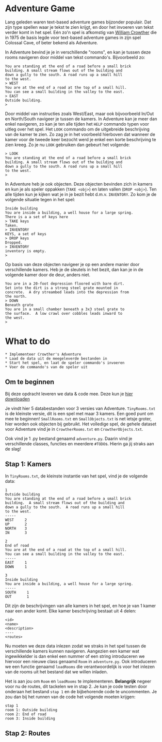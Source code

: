 # Adventure Game
Lang geleden waren text-based adventure games bijzonder populair. Dat zijn type spellen waar je tekst te zien krijgt, en door het invoeren van tekst verder komt in het spel. Eén zo'n spel is afkomstig van [William Crowther](https://en.wikipedia.org/wiki/William_Crowther_(programmer)) die in 1975 de basis legde voor text-based adventure games in zijn spel Colossal Cave, of beter bekend als Adventure.

In Adventure bevind je je in verschillende "rooms", en kan je tussen deze rooms navigeren door middel van tekst commando's. Bijvoorbeeld zo:

    You are standing at the end of a road before a small brick
    building. A small stream flows out of the building and
    down a gully to the south. A road runs up a small hill
    to the west.
    > WEST
    You are at the end of a road at the top of a small hill.
    You can see a small building in the valley to the east.
    > EAST
    Outside building.
    >

Door middel van instructies zoals West/East, maar ook bijvoorbeeld In/Out en North/South navigeer je tussen de kamers. In Adventure kan je meer dan enkel navigeren, zo kan je ten alle tijden het `HELP` commando typen voor uitleg over het spel. Het `LOOK` commando om de uitgebreide beschrijving van de kamer te zien. Zo zag je in het voorbeeld hierboven dat wanneer de kamer voor de tweede keer bezocht werd je enkel een korte beschrijving te zien kreeg. Zo je nu `LOOK` gebruiken dan gebeurt het volgende:


    > LOOK
    You are standing at the end of a road before a small brick
    building. A small stream flows out of the building and
    down a gully to the south. A road runs up a small hill
    to the west.
    >

In Adventure heb je ook objecten. Deze objecten bevinden zich in kamers en kun je als speler oppakken (`TAKE <obj>`) en laten vallen (`DROP <obj>`). Ten alle tijden kun je kijken wat je in je bezit hebt d.m.v. `INVENTORY`. Zo kom je de volgende situatie tegen in het spel:

    Inside building
    You are inside a building, a well house for a large spring.
    There is a a set of keys here
    > TAKE keys
    Taken.
    > INVENTORY
    KEYS, a set of keys
    > DROP keys
    Dropped.
    > INVENTORY
    inventory is empty.
    >

Op basis van deze objecten navigeer je op een andere manier door verschillende kamers. Heb je de sleutels in het bezit, dan kan je in de volgende kamer door de deur, anders niet.

    You are in a 20-foot depression floored with bare dirt.
    Set into the dirt is a strong steel grate mounted in
    concrete.  A dry streambed leads into the depression from
    the north.
    > DOWN
    Beneath grate
    You are in a small chamber beneath a 3x3 steel grate to
    the surface.  A low crawl over cobbles leads inward to
    the west.
    >

# What to do

    * Implementeer Crowther's Adventure
    * Laad de data uit de meegeleverde bestanden in
    * Start het spel, en laat de speler commando's invoeren
    * Voer de commando's van de speler uit

## Om te beginnen
Bij deze opdracht leveren we data & code mee. Deze kun je [hier downloaden](https://github.com/Jelleas/adventure/archive/master.zip)

Je vindt hier 5 databestanden voor 3 versies van Adventure. `TinyRooms.txt` is de kleinste versie, dit is een spel met maar 3 kamers. Een goed punt om mee te beginnen! `SmallRooms.txt` en `SmallObjects.txt` is net ietsje groter, hier worden ook objecten bij gebruikt. Het volledige spel, de gehele dataset voor Adventure vind je in `CrowtherRooms.txt` en `CrowtherObjects.txt`.

Ook vind je 1 .py bestand genaamd `adventure.py`. Daarin vind je verschillende classes, functies en meerdere `#TODO`s. Hierin ga jij straks aan de slag!

## Stap 1: Kamers
In `TinyRooms.txt`, de kleinste instantie van het spel, vind je de volgende data:

    1
    Outside building
    You are standing at the end of a road before a small brick
    building.  A small stream flows out of the building and
    down a gully to the south.  A road runs up a small hill
    to the west.
    -----
    WEST     2
    UP       2
    NORTH    3
    IN       3

    2
    End of road
    You are at the end of a road at the top of a small hill.
    You can see a small building in the valley to the east.
    -----
    EAST     1
    DOWN     1

    3
    Inside building
    You are inside a building, a well house for a large spring.
    -----
    SOUTH     1
    OUT       1

Dit zijn de beschrijvingen van alle kamers in het spel, en hoe je van 1 kamer naar een ander komt. Elke kamer beschrijving bestaat uit 4 delen:

    <id>
    <name>
    <description>
    ----
    <routes>

Nu moeten we deze data inlezen zodat we straks in het spel tussen de verschillende kamers kunnen navigeren. Aangezien een kamer wat ingewikkelder is dan enkel een nummer of een string introduceren we hiervoor een nieuwe class genaamd `Room` in `adventure.py`. Ook introduceren we een functie genaamd `loadRooms` die verantwoordelijk is voor het inlezen van de rooms uit het bestand dat we willen inladen.

Het is aan jou om `Room` en `loadRooms` te implementeren. __Belangrijk__ negeer voor nu de routes, dit tackelen we in stap 2. Je kan je code testen door onderaan het bestand `stap 1` en de bijbehorende code te uncommenten. Je zou dan bij het runnen van de code het volgende moeten krijgen:

    stap 1
    room 1: Outside building
    room 2: End of road
    room 3: Inside building

## Stap 2: Routes

